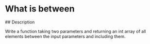 # What is between

## Description

Write a function taking two parameters and returning an int array of all elements between the input parameters and including them.
